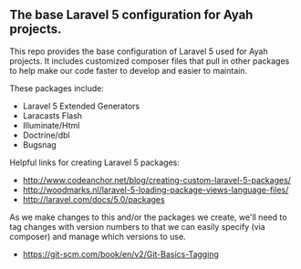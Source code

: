 ## The base Laravel 5 configuration for Ayah projects.

This repo provides the base configuration of Laravel 5 used for Ayah projects.  It includes customized composer files that pull in other packages to help make our code faster to develop and easier to maintain.

These packages include:

* Laravel 5 Extended Generators
* Laracasts Flash
* Illuminate/Html
* Doctrine/dbl
* Bugsnag
 

Helpful links for creating Laravel 5 packages:
* http://www.codeanchor.net/blog/creating-custom-laravel-5-packages/
* http://woodmarks.nl/laravel-5-loading-package-views-language-files/
* http://laravel.com/docs/5.0/packages

As we make changes to this and/or the packages we create, we'll need to tag changes with version numbers to that we can easily specify (via composer) and manage which versions to use.
* https://git-scm.com/book/en/v2/Git-Basics-Tagging
